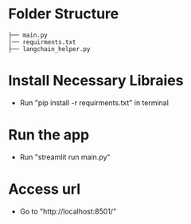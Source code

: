 # Folder Structure

```
├── main.py
│── requirments.txt
├── langchain_helper.py
```

# Install Necessary Libraies
- Run "pip install -r requirments.txt" in terminal

# Run the app
- Run "streamlit run main.py"

# Access url
- Go to "http://localhost:8501/"
